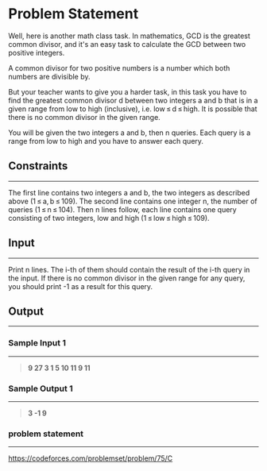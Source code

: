 
# Problem Statement
Well, here is another math class task. In mathematics, GCD is the greatest common divisor, and it's an easy task to calculate the GCD between two positive integers.

A common divisor for two positive numbers is a number which both numbers are divisible by.

But your teacher wants to give you a harder task, in this task you have to find the greatest common divisor d between two integers a and b that is in a given range from low to high (inclusive), i.e. low ≤ d ≤ high. It is possible that there is no common divisor in the given range.

You will be given the two integers a and b, then n queries. Each query is a range from low to high and you have to answer each query.

## Constraints
---
The first line contains two integers a and b, the two integers as described above (1 ≤ a, b ≤ 109). The second line contains one integer n, the number of queries (1 ≤ n ≤ 104). Then n lines follow, each line contains one query consisting of two integers, low and high (1 ≤ low ≤ high ≤ 109).

## Input
----
Print n lines. The i-th of them should contain the result of the i-th query in the input. If there is no common divisor in the given range for any query, you should print -1 as a result for this query.

## Output
---


### Sample Input 1
----
> **9 27
3
1 5
10 11
9 11**

### Sample Output  1
----
> **3
-1
9**

### problem statement
---
https://codeforces.com/problemset/problem/75/C